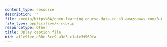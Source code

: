 ```yaml
---
content_type: resource
description: ''
file: /media/https%3A/open-learning-course-data-rc.s3.amazonaws.com/3-091sc-introduction-to-solid-state-chemistry-fall-2010/af1e9feee38e5cc9a3d3c1afe39969fa_FfBc3M5EaeU.vtt
file_type: application/x-subrip
resourcetype: Other
title: 3play caption file
uid: af1e9fee-e38e-5cc9-a3d3-c1afe39969fa
---
```

